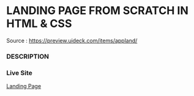 # LANDING PAGE FROM SCRATCH IN HTML & CSS

Source : https://preview.uideck.com/items/appland/

### DESCRIPTION

### Live Site

[Landing Page](https://landing-page-css.netlify.app/)
